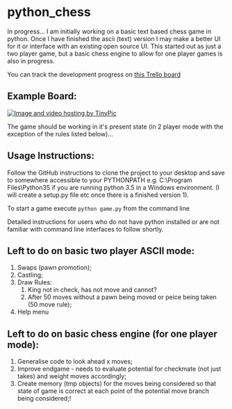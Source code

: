 python_chess
============

In progress... 
I am initially working on a basic text based chess game in python. Once I have finished the ascii (text) version I may make a better UI for it or interface with an existing open source UI. This started out as just a two player game, but a basic chess engine to allow for one player games is also in progress.

You can track the development progress on [this Trello board](https://trello.com/b/noOlB5EE/python-chess-current)

Example Board:
-------------

<a href="http://tinypic.com?ref=behd8z" target="_blank"><img src="http://i67.tinypic.com/behd8z.jpg" border="0" alt="Image and video hosting by TinyPic"></a>

The game should be working in it's present state (in 2 player mode with the exception of the rules listed below)...

Usage Instructions:
------------------
Follow the GitHub instructions to clone the project to your desktop and save to somewhere accessible to your PYTHONPATH e.g. C:\Program Files\Python35 if you are running python 3.5 in a Windows environment.
(I will create a setup.py file etc once there is a finished version 1).

To start a game execute `python game.py` from the command line

Detailed instructions for users who do not have python installed or are not familiar with command line interfaces to follow shortly.

Left to do on basic two player ASCII mode:
-----------------------------------------

1. Swaps (pawn promotion);
2. Castling;
3. Draw Rules:
   1. King not in check, has not move and cannot?
   2. After 50 moves without a pawn being moved or peice being taken (50 move rule);
4. Help menu

Left to do on basic chess engine (for one player mode):
------------------------------------------------------

1. Generalise code to look ahead x moves;
2. Improve endgame - needs to evaluate potential for checkmate (not just takes) and weight moves accordingly;
3. Create memory (tmp objects) for the moves being considered so that state of game is correct at each point of the potential move branch being considered;!

